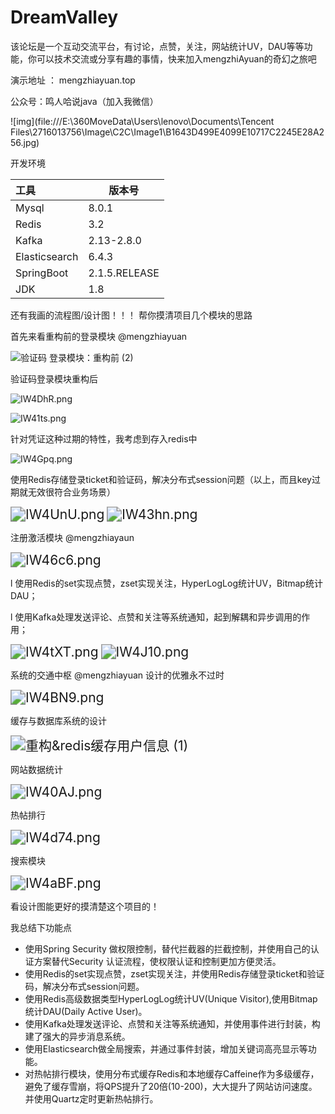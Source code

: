 # DreamValley
该论坛是一个互动交流平台，有讨论，点赞，关注，网站统计UV，DAU等等功能，你可以技术交流或分享有趣的事情，快来加入mengzhiAyuan的奇幻之旅吧

演示地址 ： mengzhiayuan.top

公众号：鸣人哈说java（加入我微信）

![img](file:///E:\360MoveData\Users\lenovo\Documents\Tencent Files\2716013756\Image\C2C\Image1\B1643D499E4099E10717C2245E28A256.jpg)

开发环境

| 工具          | 版本号        |
| :------------ | ------------- |
| Mysql         | 8.0.1         |
| Redis         | 3.2           |
| Kafka         | 2.13-2.8.0    |
| Elasticsearch | 6.4.3         |
| SpringBoot    | 2.1.5.RELEASE |
| JDK           | 1.8           |

还有我画的流程图/设计图！！！   帮你摸清项目几个模块的思路  

首先来看重构前的登录模块 @mengzhiayuan

 ![验证码 登录模块：重构前 (2)](https://z3.ax1x.com/2021/11/16/IW4s91.png)

验证码登录模块重构后

<img src="https://z3.ax1x.com/2021/11/16/IW4DhR.md.png" alt="IW4DhR.png"  />

![IW41ts.png](https://z3.ax1x.com/2021/11/16/IW41ts.md.png)

针对凭证这种过期的特性，我考虑到存入redis中

![IW4Gpq.png](https://z3.ax1x.com/2021/11/16/IW4Gpq.md.png)

使用Redis存储登录ticket和验证码，解决分布式session问题（以上，而且key过期就无效很符合业务场景）

<img src="https://z3.ax1x.com/2021/11/16/IW4UnU.md.png" alt="IW4UnU.png" style="zoom:150%;" />

<img src="https://z3.ax1x.com/2021/11/16/IW43hn.md.png" alt="IW43hn.png" style="zoom:150%;" />

注册激活模块  @mengzhiayaun

<img src="https://z3.ax1x.com/2021/11/16/IW46c6.md.png" alt="IW46c6.png" style="zoom:150%;" />

l 使用Redis的set实现点赞，zset实现关注，HyperLogLog统计UV，Bitmap统计DAU；

l 使用Kafka处理发送评论、点赞和关注等系统通知，起到解耦和异步调用的作用；

<img src="https://z3.ax1x.com/2021/11/16/IW4tXT.md.png" alt="IW4tXT.png" style="zoom:150%;" />

<img src="https://z3.ax1x.com/2021/11/16/IW4J10.md.png" alt="IW4J10.png" style="zoom:150%;" />

系统的交通中枢  @mengzhiayuan   设计的优雅永不过时

<img src="https://z3.ax1x.com/2021/11/16/IW4BN9.md.png" alt="IW4BN9.png" style="zoom:150%;" />

缓存与数据库系统的设计

<img src="https://z3.ax1x.com/2021/11/16/IW4y1x.md.png" alt="重构&redis缓存用户信息 (1)" style="zoom:150%;" />

网站数据统计

<img src="https://z3.ax1x.com/2021/11/16/IW40AJ.md.png" alt="IW40AJ.png" style="zoom:150%;" />

热帖排行

<img src="https://z3.ax1x.com/2021/11/16/IW4d74.md.png" alt="IW4d74.png" style="zoom:150%;" />

搜索模块

<img src="https://z3.ax1x.com/2021/11/16/IW4aBF.md.png" alt="IW4aBF.png" style="zoom:150%;" />



看设计图能更好的摸清楚这个项目的！

我总结下功能点

- 使用Spring Security 做权限控制，替代拦截器的拦截控制，并使用自己的认证方案替代Security 认证流程，使权限认证和控制更加方便灵活。
- 使用Redis的set实现点赞，zset实现关注，并使用Redis存储登录ticket和验证码，解决分布式session问题。
- 使用Redis高级数据类型HyperLogLog统计UV(Unique Visitor),使用Bitmap统计DAU(Daily Active User)。
- 使用Kafka处理发送评论、点赞和关注等系统通知，并使用事件进行封装，构建了强大的异步消息系统。
- 使用Elasticsearch做全局搜索，并通过事件封装，增加关键词高亮显示等功能。
- 对热帖排行模块，使用分布式缓存Redis和本地缓存Caffeine作为多级缓存，避免了缓存雪崩，将QPS提升了20倍(10-200)，大大提升了网站访问速度。并使用Quartz定时更新热帖排行。


